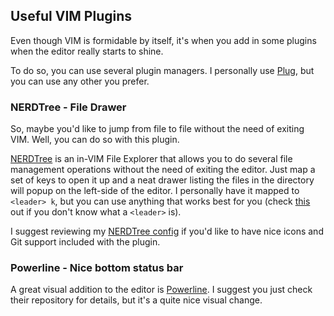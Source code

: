 ## Useful VIM Plugins
Even though VIM is formidable by itself, it's when you add in some plugins when
the editor really starts to shine.

To do so, you can use several plugin managers. I personally use 
[Plug](https://github.com/junegunn/vim-plug), but you can use any other you 
prefer.

### NERDTree - File Drawer
So, maybe you'd like to jump from file to file without the need of exiting VIM.
Well, you can do so with this plugin.

[NERDTree](https://github.com/scrooloose/nerdtree) is an in-VIM File Explorer 
that allows you to do several file management operations without the need of 
exiting the editor. Just map a set of keys to open it up and a neat drawer 
listing the files in the directory will popup on the left-side of the editor. I 
personally have it mapped to `<leader> k`, but you can use anything that works 
best for you (check [this](Leader.md) out if you don't know what a `<leader>` 
is).

I suggest reviewing my [NERDTree config](../../Resources/.vimrc) if you'd like
to have nice icons and Git support included with the plugin.

### Powerline - Nice bottom status bar
A great visual addition to the editor is 
[Powerline](https://github.com/powerline/powerline). I suggest you just check
their repository for details, but it's a quite nice visual change.
